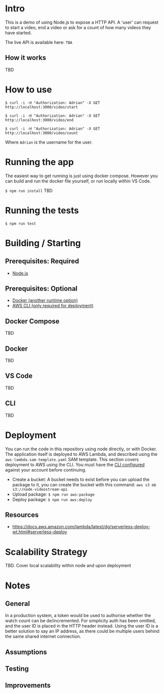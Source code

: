 # Intro
This is a demo of using Node.js to expose a HTTP API. A 'user' can request to start a video, end a video or ask for a count of how many videos they have started.

The live API is available here: `TBA`

## How it works
TBD

# How to use
`$ curl -i -H "Authorization: Adrian" -X GET http://localhost:3000/video/start`

`$ curl -i -H "Authorization: Adrian" -X GET http://localhost:3000/video/end`

`$ curl -i -H "Authorization: Adrian" -X GET http://localhost:3000/video/count`

Where `Adrian` is the username for the user.

# Running the app
The easiest way to get running is just using docker compose. However you can build and run the docker file yourself, or run locally within VS Code.

`$ npm run install`
TBD

# Running the tests
`$ npm run test`

# Building / Starting
## Prerequisites: Required
- [Node.js](https://nodejs.org/en/download/)

## Prerequisites: Optional
- [Docker (another runtime option)](https://docs.docker.com/install/)
- [AWS CLI (only required for deployment)](https://docs.aws.amazon.com/cli/latest/userguide/installing.html)

## Docker Compose
TBD
## Docker
TBD
## VS Code
TBD
## CLI
TBD

# Deployment
You can run the code in this repository using node directly, or with Docker. The application itself is deployed to AWS Lambda, and described using the `aws-lambda.sam-template.yaml` SAM template. This section covers deployment to AWS using the CLI. You must have the [CLI configured](https://docs.aws.amazon.com/cli/latest/userguide/cli-chap-getting-started.html) against your account before continuing.

- Create a bucket: A bucket needs to exist before you can upload the package to it, you can create the bucket with this command: 
`aws s3 mb s3://node-videostream-api`
- Upload package: `$ npm run aws:package`
- Deploy package: `$ npm run aws:deploy`

## Resources
- https://docs.aws.amazon.com/lambda/latest/dg/serverless-deploy-wt.html#serverless-deploy

# Scalability Strategy
TBD. Cover local scalability within node and upon deployment

# Notes
## General
In a production system, a token would be used to authorise whether the
watch count can be de/incremented. For simplicity auth has been omitted,
and the user ID is placed in the HTTP header instead.
Using the user ID is a better solution to say an IP address, as there 
could be multiple users behind the same shared internet connection.

## Assumptions

## Testing

## Improvements
